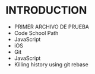 INTRODUCTION
================
* PRIMER ARCHIVO DE PRUEBA
* Code School Path
* JavaScript 
* iOS
* Git
* JavaScript
* Killing history using git rebase
